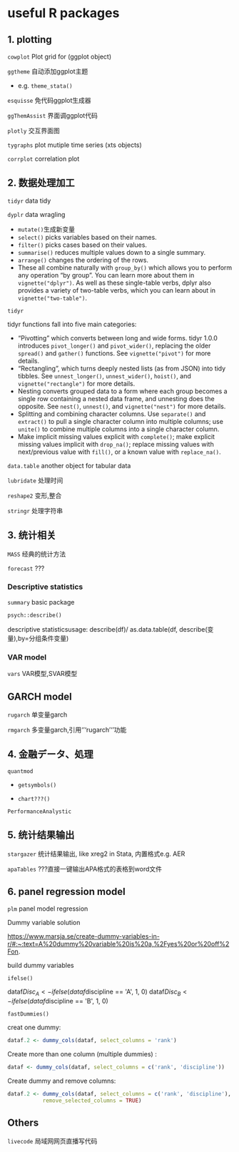 # useful R packages


## 1. plotting

 `cowplot`	Plot grid for (ggplot object)

 `ggtheme` 自动添加ggplot主题

- e.g. `theme_stata()`

 `esquisse`	免代码ggplot生成器

 `ggThemAssist`	界面调ggplot代码

 `plotly`	交互界面图

 `tygraphs`	plot mutiple time series (xts objects)

 `corrplot`	correlation plot

## 2. 数据处理加工

 `tidyr`	data tidy

 `dyplr`	data wragling

- `mutate()`生成新变量
- `select()` picks variables based on their names.
- `filter()` picks cases based on their values.
- `summarise()` reduces multiple values down to a single summary.
- `arrange()` changes the ordering of the rows.
- These all combine naturally with `group_by()` which allows you to perform any operation “by group”. You can learn more about them in `vignette("dplyr")`. As well as these single-table verbs, dplyr also provides a variety of two-table verbs, which you can learn about in `vignette("two-table")`.

 `tidyr`

tidyr functions fall into five main categories:

- “Pivotting” which converts between long and wide forms. tidyr 1.0.0 introduces `pivot_longer()` and `pivot_wider()`, replacing the older `spread()` and `gather()` functions. See `vignette("pivot")` for more details.
- “Rectangling”, which turns deeply nested lists (as from JSON) into tidy tibbles. See `unnest_longer()`, `unnest_wider()`, `hoist()`, and `vignette("rectangle")` for more details.
- Nesting converts grouped data to a form where each group becomes a single row containing a nested data frame, and unnesting does the opposite. See `nest()`, `unnest()`, and `vignette("nest")` for more details.
- Splitting and combining character columns. Use `separate()` and `extract()` to pull a single character column into multiple columns; use `unite()` to combine multiple columns into a single character column.
- Make implicit missing values explicit with `complete()`; make explicit missing values implicit with `drop_na()`; replace missing values with next/previous value with `fill()`, or a known value with `replace_na()`.

 `data.table`	another object for tabular data

 `lubridate`	处理时间

 `reshape2`	变形,整合

 `stringr`	处理字符串



## 3. 统计相关

 `MASS`	经典的统计方法

 `forecast`	???



### Descriptive statistics

 `summary`	basic package

 `psych::describe()`

descriptive statisticsusage: describe(df)/ as.data.table(df, describe(变量),by=分组条件变量)



### VAR model

 `vars`	VAR模型,SVAR模型



## GARCH model

 `rugarch`	单变量garch

 `rmgarch`	多变量garch,引用‘’‘rugarch’‘’功能





## 4. 金融データ、処理

 `quantmod`

- ```getsymbols()```

- `chart???()`

 `PerformanceAnalystic`



## 5. 统计结果输出

 `stargazer`	统计结果输出, like xreg2 in Stata, 内置格式e.g. AER

 `apaTables`	???直接一键输出APA格式的表格到word文件





## 6. panel regression model

 `plm`	panel model regression



Dummy variable solution

https://www.marsja.se/create-dummy-variables-in-r/#:~:text=A%20dummy%20variable%20is%20a,%2Fyes%20or%20off%2Fon.

build dummy variables

`ifelse()`

dataf$Disc_A <- ifelse(dataf$discipline == 'A', 1, 0) dataf$Disc_B <- ifelse(dataf$discipline == 'B', 1, 0)

`fastDummies()`

creat one dummy:

```R
dataf.2 <- dummy_cols(dataf, select_columns = 'rank')
```

Create more than one column (multiple dummies) : 

```R
dataf <- dummy_cols(dataf, select_columns = c('rank', 'discipline'))
```

Create dummy and remove columns:

```R
dataf.2 <- dummy_cols(dataf, select_columns = c('rank', 'discipline'),
           remove_selected_columns = TRUE)
```



## Others

 `livecode`	局域网网页直播写代码
